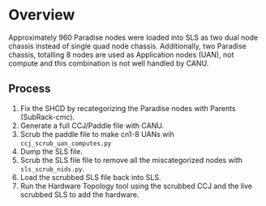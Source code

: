# Overview

Approximately 960 Paradise nodes were loaded into SLS as two dual node chassis
instead of single quad node chassis.  Additionally, two Paradise chassis,
totalling 8 nodes are used as Application nodes (UAN), not compute and this
combination is not well handled by CANU.

## Process

1. Fix the SHCD by recategorizing the Paradise nodes with Parents (SubRack-cmc).
2. Generate a full CCJ/Paddle file with CANU.
3. Scrub the paddle file to make cn1-8 UANs wih `ccj_scrub_uan_computes.py`
4. Dump the SLS file.
5. Scrub the SLS file file to remove all the miscategorized nodes with `sls_scrub_nids.py`.
6. Load the scrubbed SLS file back into SLS.
7. Run the Hardware Topology tool using the scrubbed CCJ and the live scrubbed SLS to add the hardware.
